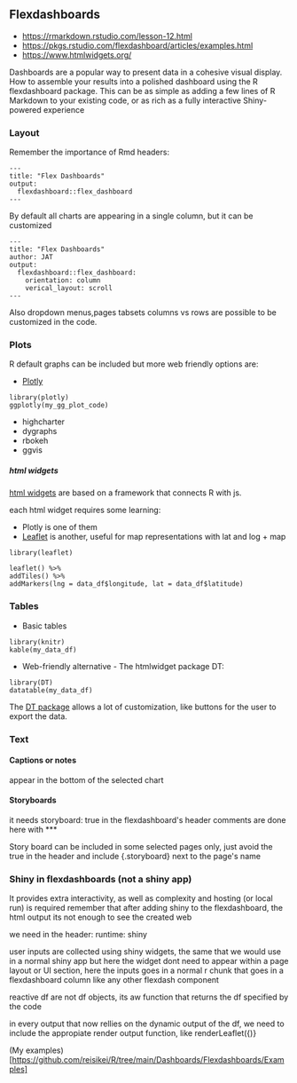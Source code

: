 ## Flexdashboards

* <https://rmarkdown.rstudio.com/lesson-12.html>
* <https://pkgs.rstudio.com/flexdashboard/articles/examples.html>
* <https://www.htmlwidgets.org/>

Dashboards are a popular way to present data in a cohesive visual display.
How to assemble your results into a polished dashboard using the R flexdashboard package.
This can be as simple as adding a few lines of R Markdown to your existing code, or as rich as a fully interactive Shiny-powered experience

### Layout

Remember the importance of Rmd headers:
```
---
title: "Flex Dashboards"
output: 
  flexdashboard::flex_dashboard
---
```

By default all charts are appearing in a single column, but it can be customized

```
---
title: "Flex Dashboards"
author: JAT
output: 
  flexdashboard::flex_dashboard:
    orientation: column
    verical_layout: scroll
---
```


Also dropdown menus,pages tabsets columns vs rows are possible to be customized in the code.


### Plots

R default graphs can be included
but more web friendly options are:

* [Plotly](https://plotly.com/r/)

```{r}
library(plotly)
ggplotly(my_gg_plot_code)
```


* highcharter
* dygraphs
* rbokeh
* ggvis

##### html widgets

[html widgets](https://www.htmlwidgets.org/) are based on a framework that connects
R with js.

each html widget requires some learning:

* Plotly is one of them
* [Leaflet](http://rstudio.github.io/leaflet/) is another, useful for map representations with lat and log + map

```{r interactive map with markers example}
library(leaflet)

leaflet() %>%
addTiles() %>%
addMarkers(lng = data_df$longitude, lat = data_df$latitude)
```


### Tables

* Basic tables

```
library(knitr)
kable(my_data_df)
```

* Web-friendly alternative - The htmlwidget package DT:

```
library(DT)
datatable(my_data_df)
```

The [DT package](https://rstudio.github.io/DT/) allows a lot of customization, like buttons for the user to export the data.

### Text

#### Captions or notes 

appear in the bottom of the selected chart

#### Storyboards

it needs storyboard: true in the flexdashboard's header
comments are done here with ***

Story board can be included in some selected pages only, just avoid the true in the header and include {.storyboard} next to the page's name


### Shiny in flexdashboards (not a shiny app)

It provides extra interactivity, as well as complexity and hosting (or local run) is required
remember that after adding shiny to the flexdashboard, the html output its not enough to see the created web

we need in the header: runtime: shiny


user inputs are collected using shiny widgets, the same that we would use in a normal shiny app
but here the widget dont need to appear within a page layout or UI section,
here the inputs goes in a normal r chunk that goes in a flexdashboard column like any other flexdash component

reactive df are not df objects, its aw function that returns the df specified by the code

in every output that now rellies on the dynamic output of the df, we need to include the
appropiate render output function, like renderLeaflet({)}

(My examples)[https://github.com/reisikei/R/tree/main/Dashboards/Flexdashboards/Examples]
